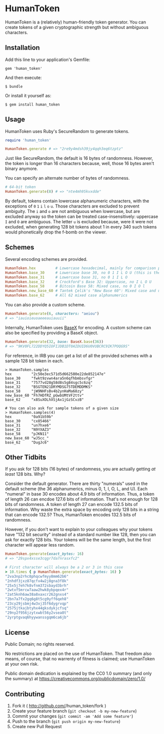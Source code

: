 # HumanToken

HumanToken is a (relatively) human-friendly token generator. You can create tokens of a given cryptographic strength but without ambiguous characters.

## Installation

Add this line to your application's Gemfile:

    gem 'human_token'

And then execute:

    $ bundle

Or install it yourself as:

    $ gem install human_token

## Usage

HumanToken uses Ruby's SecureRandom to generate tokens.

```ruby
require 'human_token'

HumanToken.generate # => "2re9y4mdsh39jy4qqh3eq6tzptz"
```

Just like SecureRandom, the default is 16 bytes of randomness. However, the token is longer than 16 characters because, well, those 16 bytes aren't binary anymore.

You can specify an alternate number of bytes of randomness.

```ruby
# 64-bit token
HumanToken.generate(8) # => "nte4mh95kvxdde"
```

By default, tokens contain lowercase alphanumeric characters, with the exceptions of `0` `1` `i` `l` `o` `u`. Those characters are excluded to prevent ambiguity. The `i` and `o` are not ambiguous when lowercase, but are excluded anyway so the token can be treated case-insensitively: uppercase `I` and `O` are ambiguous. The letter `u` is excluded because, were it were not excluded, when generating 128 bit tokens about 1 in every 340 such tokens would phonetically drop the f-bomb on the viewer.

## Schemes

Several encoding schemes are provided.

```ruby
HumanToken.hex         # Lowercase hexadecimal, mainly for comparison purposes
HumanToken.base_30     # Lowercase base 30, no 0 1 I L O U (this is the default scheme)
HumanToken.base_31     # Lowercase base 31, no 0 1 I L O
HumanToken.base_32     # Crockford's Base 32: Uppercase, no I L O U
HumanToken.base_58     # Bitcoin Base 58: Mixed case, no 0 I O l
HumanToken.new_base_60 # Tantek Çelik's "New Base 60": Mixed case and underscore, no I O l
HumanToken.base_62     # All 62 mixed case alphanumerics
```

You can also provide a custom scheme.

```ruby
HumanToken.generate(6, characters: "aeiou")
# => "iauioieuoaeeeauiauuii"
```

Internally, HumanToken uses [BaseX](https://github.com/brianhempel/base_x) for encoding. A custom scheme can also be specified by providing a BaseX object.

```ruby
HumanToken.generate(32, base: BaseX.base(36))
# => "9KV0FL722DDYQ5IOFIJDB1DT0AIDUID6U0VUBCRC9IK7POQG9S"
```

For reference, in IRB you can get a list of all the provided schemes with a sample 128 bit token in each.

```
> HumanToken.samples
hex         "2c50e3ec571d5d662580e22de852147e"
base_30     "fwkt9zvwn4ara5n6qfhbmbsvfgr"
base_31     "7577vd28g58d8s5g84sgc5c6zq"
base_32     "BSGTEN21DRYMDSG75TDEMDDMKS"
base_58     "jW9NHFsBv4b2ynHaMa68zy"
new_base_60 "Fh7HDfRZ_pGwbUMtVF2ttv"
base_62     "x8SuXOLhXSjAx1jGzSCvzB"

# You can also ask for sample tokens of a given size
> HumanToken.samples(4)
hex         "0a91b59b"
base_30     "cx85466"
base_31     "un7hxe6"
base_32     "N9YXAZ3"
base_58     "pJKN11"
new_base_60 "wJ5cc_"
base_62     "DugJc6"
```

## Other Tidbits

If you ask for 128 bits (16 bytes) of randomness, you are actually getting _at least_ 128 bits. Why?

Consider the default generator. There are thirty "numerals" used in the default scheme (the 36 alphanumerics, minus 0, 1, I, O, L, and U). Each "numeral" in base 30 encodes about 4.9 bits of information. Thus, a token of length 26 can encdoe 127.6 bits of information. That's not enough for 128 bits of randomness. A token of length 27 can encode 132.5 bits of information.  Why waste the extra space by encoding only 128 bits in a string that can encode 132.5? Thus, HumanToken encodes 132.5 bits of randomness.

However, if you don't want to explain to your colleagues why your tokens have "132 bit security" instead of a standard number like 128, then you can ask for exactly 128 bits. Your tokens will be the same length, but the first character will appear less random.

```ruby
HumanToken.generate(exact_bytes: 16)
# => "29spx4xsse3cqgr7da7nrasxfc2"

# First character will always be a 2 or 3 in this case
> 10.times { p HumanToken.generate(exact_bytes: 16) }
"2va3np2rhc8phqcwfmyy8mm62b6"
"2nhdf3jxz87qcfx4w2j8gna3f8k"
"25x5j7eh7k8vfnm372sbayd3brh"
"2wtxf5mrcw7aaw2hwk8ybpqex4r"
"2at5knh6aw38a8xaxcr262gnxs4"
"2bn7a7fx2gq6g8t5cg9yff6qeh8"
"23cy29jsbmj4w3xj35f6dygrvqp"
"2575jtkajbtyhx44gksdykjcfsq"
"29ny2f956jzytxwbt56y2vsea8t"
"2yrptgvaq6hyywanssgqm6ca6jb"
```

## License

Public Domain; no rights reserved.

No restrictions are placed on the use of HumanToken. That freedom also means, of course, that no warrenty of fitness is claimed; use HumanToken at your own risk.

Public domain dedication is explained by the CC0 1.0 summary (and only the summary) at https://creativecommons.org/publicdomain/zero/1.0/


## Contributing

1. Fork it ( http://github.com/<my-github-username>/human_token/fork )
2. Create your feature branch (`git checkout -b my-new-feature`)
3. Commit your changes (`git commit -am 'Add some feature'`)
4. Push to the branch (`git push origin my-new-feature`)
5. Create new Pull Request
